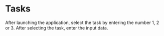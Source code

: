 # Tasks
After launching the application, select the task by entering the number 1, 2 or 3.
After selecting the task, enter the input data.

